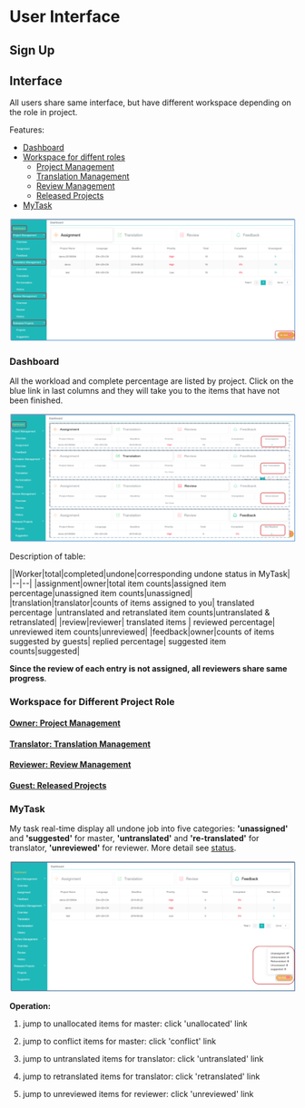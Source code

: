 # User Interface

<span id='user'></span>

## Sign Up





## Interface

All users share same interface, but have different workspace depending on the role in project.

Features:
- [Dashboard](#user)
- [Workspace for diffent roles](#workspace)
  - [Project Management](owner-project-management.md)
  - [Translation Management](translator-translation-management.md)
  - [Review Management](reviewer-review-management.md)
  - [Released Projects](guest-released-projects.md)
- [MyTask](#mytask)   

![](/assets/interface.user.png)             
                    
### Dashboard

<span id='stat'></span>

All the workload and complete percentage are listed by project. Click on the blue link in last columns and they will take you to the items that have not been finished.

![](/assets/dashboard.png)

Description of table:

||Worker|total|completed|undone|corresponding undone status in MyTask|
|--|--|
|assignment|owner|total item counts|assigned item percentage|unassigned item counts|unassigned|
|translation|translator|counts of items assigned to you| translated percentage |untranslated and retranslated item counts|untranslated & retranslated|
|review|reviewer| translated items | reviewed percentage| unreviewed item counts|unreviewed|
|feedback|owner|counts of items suggested by guests| replied percentage| suggested item counts|suggested|

**Since the review of each entry is not assigned, all reviewers share same progress**.

### Workspace for Different Project Role

<span id='workspace'></span>

#### [Owner: Project Management](owner-project-management.md)

#### [Translator: Translation Management](translator-translation-management.md)

#### [Reviewer: Review Management](reviewer-review-management.md)

#### [Guest: Released Projects](guest-released-projects.md)

### MyTask

<span id='mytask'></span>

My task real-time display all undone job into five categories: **'unassigned'** and **'suggested'** for master, **'untranslated'** and **'re-translated'** for translator, **'unreviewed'** for reviewer. More detail see [status](../glossary.md#status).

![](/assets/mytask.png)

**Operation:**

1. jump to unallocated items for master: click 'unallocated' link

2. jump to conflict items for master: click 'conflict' link

3. jump to untranslated items for translator: click 'untranslated' link

4. jump to retranslated items for translator: click 'retranslated' link

5. jump to unreviewed items for reviewer: click 'unreviewed' link















